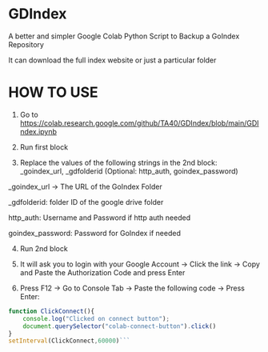 # GDIndex
A better and simpler Google Colab Python Script to Backup a GoIndex Repository

It can download the full index website or just a particular folder

# HOW TO USE
1. Go to https://colab.research.google.com/github/TA40/GDIndex/blob/main/GDIndex.ipynb

2. Run first block

3. Replace the values of the following strings in the 2nd block: _goindex_url, _gdfolderid (Optional: http_auth, goindex_password)

_goindex_url -> The URL of the GoIndex Folder

_gdfolderid: folder ID of the google drive folder

http_auth: Username and Password if http auth needed

goindex_password: Password for GoIndex if needed

4. Run 2nd block

5. It will ask you to login with your Google Account -> Click the link -> Copy and Paste the Authorization Code and press Enter

6. Press F12 -> Go to Console Tab -> Paste the following code -> Press Enter:
```js
function ClickConnect(){
    console.log("Clicked on connect button"); 
    document.querySelector("colab-connect-button").click()
}
setInterval(ClickConnect,60000)```

